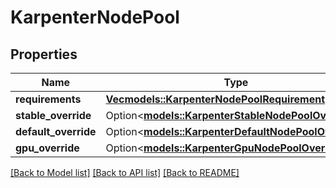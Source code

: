 # KarpenterNodePool

## Properties

Name | Type | Description | Notes
------------ | ------------- | ------------- | -------------
**requirements** | [**Vec<models::KarpenterNodePoolRequirement>**](KarpenterNodePoolRequirement.md) |  | 
**stable_override** | Option<[**models::KarpenterStableNodePoolOverride**](KarpenterStableNodePoolOverride.md)> |  | [optional]
**default_override** | Option<[**models::KarpenterDefaultNodePoolOverride**](KarpenterDefaultNodePoolOverride.md)> |  | [optional]
**gpu_override** | Option<[**models::KarpenterGpuNodePoolOverride**](KarpenterGpuNodePoolOverride.md)> |  | [optional]

[[Back to Model list]](../README.md#documentation-for-models) [[Back to API list]](../README.md#documentation-for-api-endpoints) [[Back to README]](../README.md)


